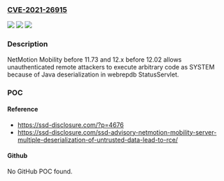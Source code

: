 ### [CVE-2021-26915](https://cve.mitre.org/cgi-bin/cvename.cgi?name=CVE-2021-26915)
![](https://img.shields.io/static/v1?label=Product&message=n%2Fa&color=blue)
![](https://img.shields.io/static/v1?label=Version&message=n%2Fa&color=blue)
![](https://img.shields.io/static/v1?label=Vulnerability&message=n%2Fa&color=brighgreen)

### Description

NetMotion Mobility before 11.73 and 12.x before 12.02 allows unauthenticated remote attackers to execute arbitrary code as SYSTEM because of Java deserialization in webrepdb StatusServlet.

### POC

#### Reference
- https://ssd-disclosure.com/?p=4676
- https://ssd-disclosure.com/ssd-advisory-netmotion-mobility-server-multiple-deserialization-of-untrusted-data-lead-to-rce/

#### Github
No GitHub POC found.

